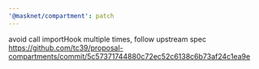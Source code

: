 ```yaml
---
'@masknet/compartment': patch
---
```


avoid call importHook multiple times, follow upstream spec https://github.com/tc39/proposal-compartments/commit/5c57371744880c72ec52c6138c6b73af24c1ea9e
